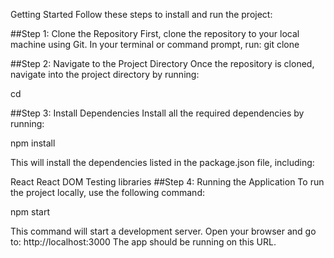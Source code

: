 Getting Started
Follow these steps to install and run the project:

##Step 1: Clone the Repository
First, clone the repository to your local machine using Git. In your terminal or command prompt, run:
git clone <your-repository-url>

##Step 2: Navigate to the Project Directory
Once the repository is cloned, navigate into the project directory by running:

cd <your-project-directory>

##Step 3: Install Dependencies
Install all the required dependencies by running:

npm install

This will install the dependencies listed in the package.json file, including:

React
React DOM
Testing libraries
##Step 4: Running the Application
To run the project locally, use the following command:

npm start

This command will start a development server. Open your browser and go to:
http://localhost:3000
The app should be running on this URL.
